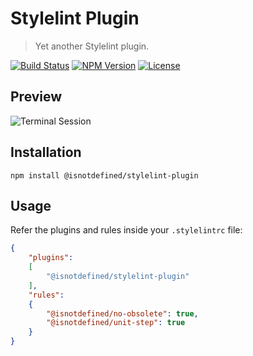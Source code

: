 Stylelint Plugin
================

> Yet another Stylelint plugin.

[![Build Status](https://img.shields.io/github/actions/workflow/status/isnotdefinedcom/stylelint-plugin/ci.yml.svg?branch=master)](https://github.com/isnotdefinedcom/stylelint-plugin/actions?query=workflow:ci)
[![NPM Version](https://img.shields.io/npm/v/@isnotdefined/stylelint-plugin.svg)](https://npmjs.com/package/@isnotdefined/stylelint-plugin)
[![License](https://img.shields.io/npm/l/@isnotdefined/stylelint-plugin.svg)](https://npmjs.com/package/@isnotdefined/stylelint-plugin)


Preview
-------

![Terminal Session](https://raw.githubusercontent.com/isnotdefinedcom/stylelint-plugin/master/.github/terminal-session.svg?sanitize=true)


Installation
------------

```
npm install @isnotdefined/stylelint-plugin
```


Usage
-----

Refer the plugins and rules inside your `.stylelintrc` file:

```json
{
	"plugins":
	[
		"@isnotdefined/stylelint-plugin"
	],
	"rules":
	{
		"@isnotdefined/no-obsolete": true,
		"@isnotdefined/unit-step": true
	}
}
```
